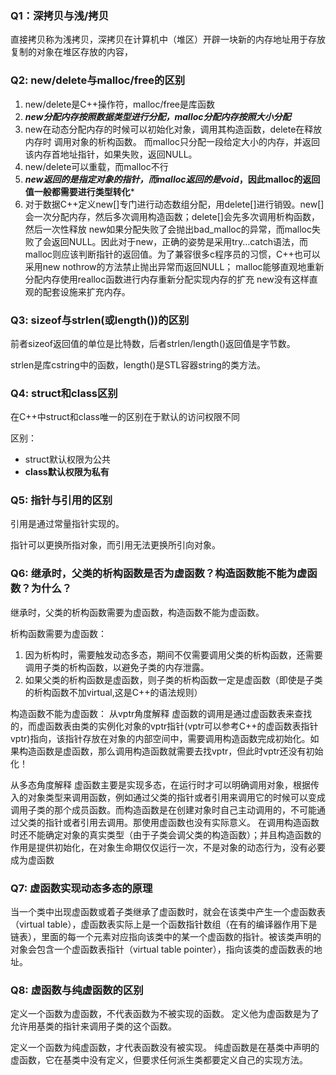 ### Q1：深拷贝与浅/拷贝

直接拷贝称为浅拷贝，深拷贝在计算机中（堆区）开辟一块新的内存地址用于存放复制的对象在堆区存放的内容，


### Q2: new/delete与malloc/free的区别

1. new/delete是C++操作符，malloc/free是库函数
2. ***new分配内存按照数据类型进行分配，malloc分配内存按照大小分配***
3. new在动态分配内存的时候可以初始化对象，调用其构造函数，delete在释放内存时 调用对象的析构函数。
   而malloc只分配一段给定大小的内存，并返回该内存首地址指针，如果失败，返回NULL。
4. new/delete可以重载，而malloc不行
5. ***new返回的是指定对象的指针，而malloc返回的是void*，因此malloc的返回值一般都需要进行类型转化***
6. 对于数据C++定义new[]专门进行动态数组分配，用delete[]进行销毁。new[]会一次分配内存，然后多次调用构造函数；delete[]会先多次调用析构函数，然后一次性释放
   new如果分配失败了会抛出bad_malloc的异常，而malloc失败了会返回NULL。因此对于new，正确的姿势是采用try…catch语法，而malloc则应该判断指针的返回值。为了兼容很多c程序员的习惯，C++也可以采用new nothrow的方法禁止抛出异常而返回NULL；
   malloc能够直观地重新分配内存使用realloc函数进行内存重新分配实现内存的扩充
   new没有这样直观的配套设施来扩充内存。


### Q3: sizeof与strlen(或length())的区别

前者sizeof返回值的单位是比特数，后者strlen/length()返回值是字节数。

strlen是库cstring中的函数，length()是STL容器string的类方法。


### Q4: struct和class区别

在C++中struct和class唯一的区别在于默认的访问权限不同

区别：
- struct默认权限为公共
- **class默认权限为私有**


### Q5: 指针与引用的区别

引用是通过常量指针实现的。

指针可以更换所指对象，而引用无法更换所引向对象。


### Q6: 继承时，父类的析构函数是否为虚函数？构造函数能不能为虚函数？为什么？

继承时，父类的析构函数需要为虚函数，构造函数不能为虚函数。

析构函数需要为虚函数：
1. 因为析构时，需要触发动态多态，期间不仅需要调用父类的析构函数，还需要调用子类的析构函数，以避免子类的内存泄露。
2. 如果父类的析构函数是虚函数，则子类的析构函数一定是虚函数（即使是子类的析构函数不加virtual,这是C++的语法规则）

构造函数不能为虚函数：
从vptr角度解释
虚函数的调用是通过虚函数表来查找的，而虚函数表由类的实例化对象的vptr指针(vptr可以参考C++的虚函数表指针vptr)指向，该指针存放在对象的内部空间中，需要调用构造函数完成初始化。如果构造函数是虚函数，那么调用构造函数就需要去找vptr，但此时vptr还没有初始化！

从多态角度解释
虚函数主要是实现多态，在运行时才可以明确调用对象，根据传入的对象类型来调用函数，例如通过父类的指针或者引用来调用它的时候可以变成调用子类的那个成员函数。而构造函数是在创建对象时自己主动调用的，不可能通过父类的指针或者引用去调用。那使用虚函数也没有实际意义。
在调用构造函数时还不能确定对象的真实类型（由于子类会调父类的构造函数）；并且构造函数的作用是提供初始化，在对象生命期仅仅运行一次，不是对象的动态行为，没有必要成为虚函数


### Q7: 虚函数实现动态多态的原理

当一个类中出现虚函数或着子类继承了虚函数时，就会在该类中产生一个虚函数表（virtual table），虚函数表实际上是一个函数指针数组（在有的编译器作用下是链表），里面的每一个元素对应指向该类中的某一个虚函数的指针。被该类声明的对象会包含一个虚函数表指针（virtual table pointer），指向该类的虚函数表的地址。


### Q8: 虚函数与纯虚函数的区别

定义一个函数为虚函数，不代表函数为不被实现的函数。
定义他为虚函数是为了允许用基类的指针来调用子类的这个函数。

定义一个函数为纯虚函数，才代表函数没有被实现。
纯虚函数是在基类中声明的虚函数，它在基类中没有定义，但要求任何派生类都要定义自己的实现方法。








